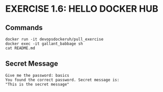 # EXERCISE 1.6: HELLO DOCKER HUB
## Commands
```shel
docker run -it devopsdockeruh/pull_exercise
docker exec -it gallant_babbage sh
cat README.md
```
## Secret Message
```shell
Give me the password: basics
You found the correct password. Secret message is:
"This is the secret message"
```